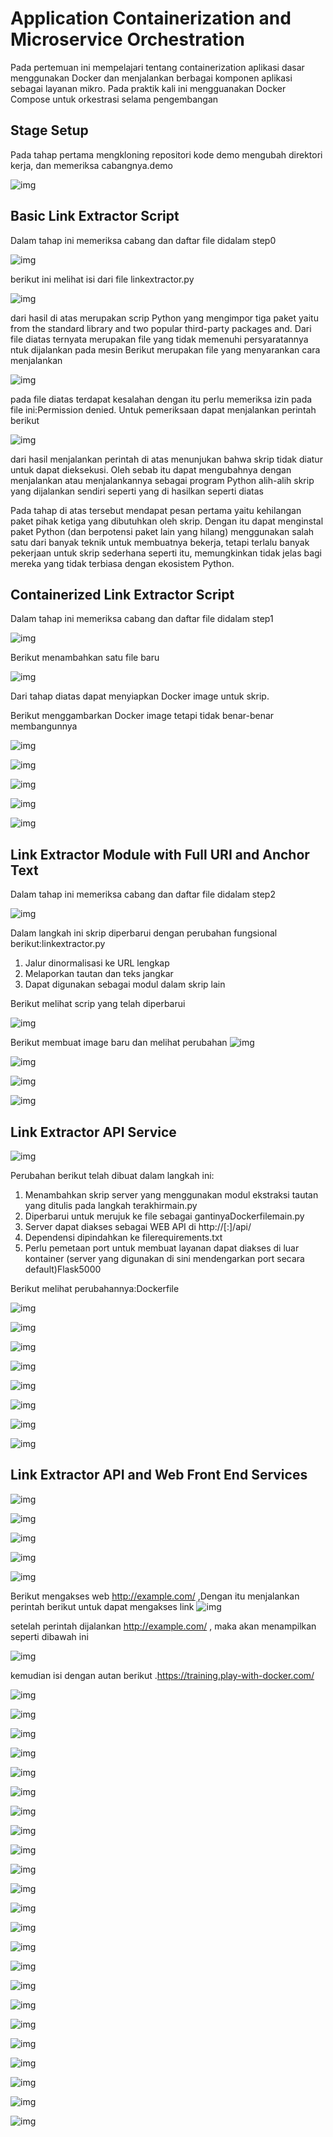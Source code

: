 # Application Containerization and Microservice Orchestration

Pada pertemuan ini mempelajari tentang containerization aplikasi dasar menggunakan Docker dan menjalankan berbagai komponen aplikasi sebagai layanan mikro. Pada praktik kali ini mengguanakan Docker Compose untuk orkestrasi selama pengembangan
## Stage Setup
Pada tahap pertama mengkloning repositori kode demo mengubah direktori kerja, dan memeriksa cabangnya.demo

![img](foto11/1.png)

## Basic Link Extractor Script
Dalam tahap ini memeriksa cabang dan daftar file didalam step0

![img](foto11/2.png)

berikut ini melihat isi dari file linkextractor.py

![img](foto11/3.png)

dari hasil di atas merupakan scrip Python yang mengimpor tiga paket yaitu from the standard library and two popular third-party packages and. 
Dari file diatas ternyata  merupakan file yang tidak memenuhi persyaratannya ntuk dijalankan pada mesin
Berikut merupakan file yang menyarankan cara menjalankan

![img](foto11/4.png)

pada file diatas terdapat kesalahan dengan itu perlu memeriksa izin pada file ini:Permission denied. Untuk pemeriksaan dapat menjalankan perintah berikut

![img](foto11/5.png)

dari hasil menjalankan perintah di atas menunjukan bahwa skrip tidak diatur untuk dapat dieksekusi. Oleh sebab itu dapat mengubahnya dengan menjalankan atau menjalankannya sebagai program Python alih-alih skrip yang dijalankan sendiri seperti yang di hasilkan seperti diatas

Pada tahap di atas tersebut mendapat pesan pertama yaitu kehilangan paket pihak ketiga yang dibutuhkan oleh skrip. Dengan itu dapat menginstal paket Python  (dan berpotensi paket lain yang hilang) menggunakan salah satu dari banyak teknik untuk membuatnya bekerja, tetapi terlalu banyak pekerjaan untuk skrip sederhana seperti itu, memungkinkan tidak jelas bagi mereka yang tidak terbiasa dengan ekosistem Python.

## Containerized Link Extractor Script
Dalam tahap ini memeriksa cabang dan daftar file didalam step1

![img](foto11/6.png)

Berikut menambahkan satu file baru

![img](foto11/7.png)

Dari tahap diatas dapat menyiapkan Docker image untuk skrip.

Berikut menggambarkan Docker image tetapi tidak benar-benar membangunnya

![img](foto11/8.png)

![img](foto11/9.png)

![img](foto11/10.png)

![img](foto11/11.png)

![img](foto11/12.png)

## Link Extractor Module with Full URI and Anchor Text
Dalam tahap ini memeriksa cabang dan daftar file didalam step2

![img](foto11/13.png)


Dalam langkah ini skrip diperbarui dengan perubahan fungsional berikut:linkextractor.py

1. Jalur dinormalisasi ke URL lengkap
2. Melaporkan tautan dan teks jangkar
3. Dapat digunakan sebagai modul dalam skrip lain

Berikut  melihat scrip yang telah diperbarui 

![img](foto11/14.png)

Berikut membuat image baru dan melihat perubahan
![img](foto11/15.png)

![img](foto11/16.png)

![img](foto11/17.png)

![img](foto11/18.png)

## Link Extractor API Service

![img](foto11/19.png)

Perubahan berikut telah dibuat dalam langkah ini:

1. Menambahkan skrip server yang menggunakan modul ekstraksi tautan yang ditulis pada langkah terakhirmain.py
2. Diperbarui untuk merujuk ke file sebagai gantinyaDockerfilemain.py
3. Server dapat diakses sebagai WEB API di http://<hostname>[:<prt>]/api/<url>
4. Dependensi dipindahkan ke filerequirements.txt
5. Perlu pemetaan port untuk membuat layanan dapat diakses di luar kontainer (server yang digunakan di sini mendengarkan port secara default)Flask5000

Berikut melihat perubahannya:Dockerfile

![img](foto11/20.png)

![img](foto11/21.png)

![img](foto11/22.png)

![img](foto11/23.png)

![img](foto11/24.png)

![img](foto11/25.png)

![img](foto11/26.png)

![img](foto11/27.png)

## Link Extractor API and Web Front End Services

![img](foto11/28.png)

![img](foto11/29.png)

![img](foto11/30.png)

![img](foto11/31.png)

![img](foto11/32.png)

Berikut mengakses web http://example.com/ ,Dengan itu menjalankan perintah berikut untuk dapat mengakses link 
![img](foto11/33.png)

setelah perintah dijalankan http://example.com/ , maka akan menampilkan seperti dibawah ini

![img](foto11/a.png)

kemudian isi dengan autan berikut .https://training.play-with-docker.com/

![img](foto11/c.png)

![img](foto11/34.png)

![img](foto11/35.png)

![img](foto11/36.png)

![img](foto11/37.png)

![img](foto11/38.png)


![img](foto11/39.png)

![img](foto11/40.png)

![img](foto11/41.png)

![img](foto11/42.png)

![img](foto11/43.png)

![img](foto11/44.png)

![img](foto11/45.png)

![img](foto11/46.png)

![img](foto11/47.png)

![img](foto11/48.png)

![img](foto11/49.png)

![img](foto11/50.png)

![img](foto11/51.png)

![img](foto11/52.png)

![img](foto11/53.png)

![img](foto11/54.png)

![img](foto11/55.png)

